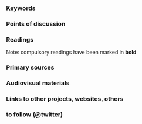 ### Keywords


### Points of discussion


### Readings
Note: compulsory readings have been marked in **bold**


### Primary sources


### Audiovisual materials


### Links to other projects, websites, others


### to follow (@twitter)






